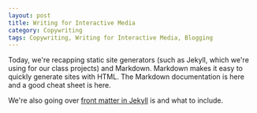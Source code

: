```yaml
---
layout: post
title: Writing for Interactive Media
category: Copywriting
tags: Copywriting, Writing for Interactive Media, Blogging
---
```


Today, we're recapping static site generators (such as Jekyll, which we're using for our class projects) and Markdown. Markdown makes it easy to quickly generate sites with HTML. The Markdown documentation is here and a good cheat sheet is here.

We're also going over [front matter in Jekyll](http://jekyllrb.com/docs/frontmatter/) is and what to include. 
